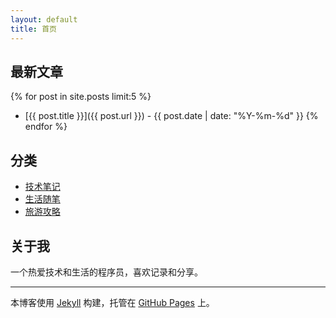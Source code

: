 ```yaml
---
layout: default
title: 首页
---
```


## 最新文章

{% for post in site.posts limit:5 %}
- [{{ post.title }}]({{ post.url }}) - {{ post.date | date: "%Y-%m-%d" }}
{% endfor %}

## 分类

- [技术笔记](/tech/)
- [生活随笔](/life/)  
- [旅游攻略](/travel/)

## 关于我

一个热爱技术和生活的程序员，喜欢记录和分享。

---

本博客使用 [Jekyll](https://jekyllrb.com/) 构建，托管在 [GitHub Pages](https://pages.github.com/) 上。